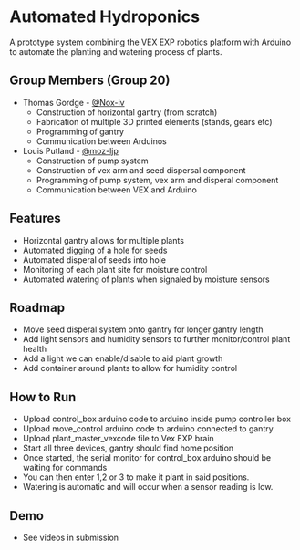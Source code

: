 
# Automated Hydroponics

A prototype system combining the VEX EXP robotics platform with Arduino to automate the planting and watering process of plants.


## Group Members (Group 20)

- Thomas Gordge - [@Nox-iv](https://github.com/Nox-iv)
    - Construction of horizontal gantry (from scratch)
    - Fabrication of multiple 3D printed elements (stands, gears etc)
    - Programming of gantry
    - Communication between Arduinos
- Louis Putland - [@moz-ljp](https://github.com/moz-ljp)
    - Construction of pump system
    - Construction of vex arm and seed dispersal component
    - Programming of pump system, vex arm and disperal component
    - Communication between VEX and Arduino


## Features

- Horizontal gantry allows for multiple plants
- Automated digging of a hole for seeds
- Automated disperal of seeds into hole
- Monitoring of each plant site for moisture control
- Automated watering of plants when signaled by moisture sensors


## Roadmap

- Move seed disperal system onto gantry for longer gantry length
- Add light sensors and humidity sensors to further monitor/control plant health
- Add a light we can enable/disable to aid plant growth
- Add container around plants to allow for humidity control

## How to Run

- Upload control_box arduino code to arduino inside pump controller box
- Upload move_control arduino code to arduino connected to gantry
- Upload plant_master_vexcode file to Vex EXP brain
- Start all three devices, gantry should find home position
- Once started, the serial monitor for control_box arduino should be waiting for commands
- You can then enter 1,2 or 3 to make it plant in said positions.
- Watering is automatic and will occur when a sensor reading is low.

## Demo
- See videos in submission
